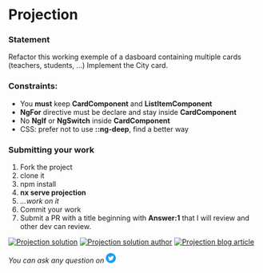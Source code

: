<h1>Projection</h1>

### Statement

Refactor this working exemple of a dasboard containing multiple cards (teachers, students, ...)
Implement the City card.

### Constraints:

- You **must** keep **CardComponent** and **ListItemComponent**
- **NgFor** directive must be declare and stay inside **CardComponent**
- No **NgIf** or **NgSwitch** inside **CardComponent**
- CSS: prefer not to use **::ng-deep**, find a better way

### Submitting your work

1. Fork the project
2. clone it
3. npm install
4. **nx serve projection**
5. _...work on it_
6. Commit your work
7. Submit a PR with a title beginning with **Answer:1** that I will review and other dev can review.

<a href="https://github.com/tomalaforge/angular-challenges/pulls?q=label%3A1+label%3Aanswer"><img src="https://img.shields.io/badge/-Solutions-green" alt="Projection solution"/></a>
<a href='https://github.com/tomalaforge/angular-challenges/pulls?q=label%3A1+label%3A"answer+author"'><img src="https://img.shields.io/badge/-Author solution-important" alt="Projection solution author"/></a>
<a href="https://medium.com/@thomas.laforge/create-a-highly-customizable-component-cc3a9805e4c5" target="_blank" rel="noopener noreferrer"><img src="https://img.shields.io/badge/-Blog post explanation-blue" alt="Projection blog article"/></a>

_You can ask any question on_ <a href="https://twitter.com/laforge_toma" target="_blank" rel="noopener noreferrer"><img src="./../../logo/twitter.svg" height=20px alt="twitter"/></a>
